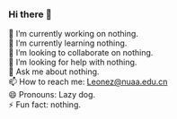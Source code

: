 ### Hi there 👋

<!--
**Leonezz/Leonezz** is a ✨ _special_ ✨ repository because its `README.md` (this file) appears on your GitHub profile.

Here are some ideas to get you started:

-->
🔭 I’m currently working on nothing. \
🌱 I’m currently learning nothing. \
👯 I’m looking to collaborate on nothing. \
🤔 I’m looking for help with nothing. \
💬 Ask me about nothing. \
📫 How to reach me: Leonez@nuaa.edu.cn \
😄 Pronouns: Lazy dog. \
⚡ Fun fact: nothing. 

